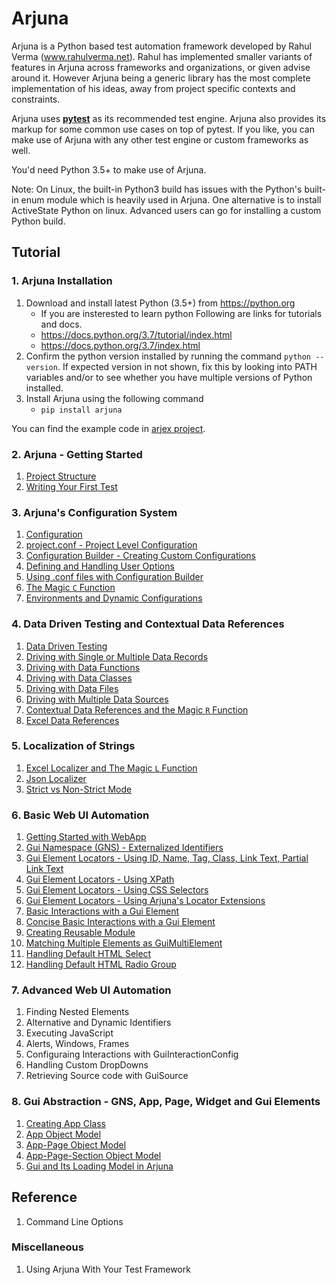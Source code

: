 # Arjuna

Arjuna is a Python based test automation framework developed by Rahul Verma (www.rahulverma.net). Rahul has implemented smaller variants of features in Arjuna across frameworks and organizations, or given advise around it. However Arjuna being a generic library has the most complete implementation of his ideas, away from project specific contexts and constraints.

Arjuna uses **[pytest](https://docs.pytest.org/en/latest/)** as its recommended test engine. Arjuna also provides its markup for some common use cases on top of pytest. If you like, you can make use of Arjuna with any other test engine or custom frameworks as well.

You'd need Python 3.5+ to make use of Arjuna.

Note: On Linux, the built-in Python3 build has issues with the Python's built-in enum module which is heavily used in Arjuna. One alternative is to install ActiveState Python on linux. Advanced users can go for installing a custom Python build.

## Tutorial

### 1. Arjuna Installation

1. Download and install latest Python (3.5+) from https://python.org
    * If you are insterested to learn python Following are links for tutorials and docs.
    + https://docs.python.org/3.7/tutorial/index.html
    + https://docs.python.org/3.7/index.html
2. Confirm the python version installed by running the command `python --version`. If expected version in not shown, fix this by looking into PATH variables and/or to see whether you have multiple versions of Python installed.
3. Install Arjuna using the following command
    * `pip install arjuna`

You can find the example code in [arjex project](https://github.com/rahul-verma/arjuna/tree/master/arjuna-samples/arjex).

### 2. Arjuna - Getting Started

1. [Project Structure](https://github.com/rahul-verma/arjuna/blob/master/docs/start/ProjectStructure.md)
2. [Writing Your First Test](https://github.com/rahul-verma/arjuna/blob/master/docs/start/WritingFirstTest.md)

### 3. Arjuna's Configuration System

1. [Configuration](https://github.com/rahul-verma/arjuna/blob/master/docs/config/Configuration.md)
2. [project.conf - Project Level Configuration](https://github.com/rahul-verma/arjuna/blob/master/docs/config/ProjectConf.md)
3. [Configuration Builder - Creating Custom Configurations](https://github.com/rahul-verma/arjuna/blob/master/docs/config/ConfigBuilder.md)
4. [Defining and Handling User Options](https://github.com/rahul-verma/arjuna/blob/master/docs/config/UserOptions.md)
5. [Using .conf files with Configuration Builder](https://github.com/rahul-verma/arjuna/blob/master/docs/config/UsingFilesInConfigBuilder.md)
6. [The Magic `C` Function](https://github.com/rahul-verma/arjuna/blob/master/docs/config/TheCMagicFunction.md)
7. [Environments and Dynamic Configurations](https://github.com/rahul-verma/arjuna/blob/master/docs/config/EnvironmentsAndDynamicConfigurations.md)


### 4. Data Driven Testing and Contextual Data References

1. [Data Driven Testing](https://github.com/rahul-verma/arjuna/blob/master/docs/data/DataDrivenTesting.md)
2. [Driving with Single or Multiple Data Records](https://github.com/rahul-verma/arjuna/blob/master/docs/data/DataRecords.md)
3. [Driving with Data Functions](https://github.com/rahul-verma/arjuna/blob/master/docs/data/DataFunctions.md)
4. [Driving with Data Classes](https://github.com/rahul-verma/arjuna/blob/master/docs/data/DataClasses.md)
5. [Driving with Data Files](https://github.com/rahul-verma/arjuna/blob/master/docs/data/DataFiles.md)
6. [Driving with Multiple Data Sources](https://github.com/rahul-verma/arjuna/blob/master/docs/data/MultipleDataSources.md)
7. [Contextual Data References and the Magic `R` Function](https://github.com/rahul-verma/arjuna/blob/master/docs/data/ContextualDataReferences.md)
8. [Excel Data References](https://github.com/rahul-verma/arjuna/blob/master/docs/data/ExcelDataReferences.md)

### 5. Localization of Strings

1. [Excel Localizer and The Magic `L` Function](https://github.com/rahul-verma/arjuna/blob/master/docs/l10/ExcelLocalizerAndTheLMaficFunction.md)
2. [Json Localizer](https://github.com/rahul-verma/arjuna/blob/master/docs/l10/JsonLocalizer.md)
3. [Strict vs Non-Strict Mode](https://github.com/rahul-verma/arjuna/blob/master/docs/l10/StrictNonStrictMode.md)

### 6. Basic Web UI Automation

1. [Getting Started with WebApp](https://github.com/rahul-verma/arjuna/blob/master/docs//webui_basics/WebApp.md)
2. [Gui Namespace (GNS) - Externalized Identifiers](https://github.com/rahul-verma/arjuna/blob/master/docs/webui_basics/GuiNamespace.md)
3. [Gui Element Locators - Using ID, Name, Tag, Class, Link Text, Partial Link Text](https://github.com/rahul-verma/arjuna/blob/master/docs/webui_basics/GuiElementBasicLocators.md)
4. [Gui Element Locators - Using XPath](https://github.com/rahul-verma/arjuna/blob/master/docs/webui_basics/UsingXPath.md)
5. [Gui Element Locators - Using CSS Selectors](https://github.com/rahul-verma/arjuna/blob/master/docs/webui_basics/UsingCSSSelectors.md)
6. [Gui Element Locators - Using Arjuna's Locator Extensions](https://github.com/rahul-verma/arjuna/blob/master/docs/webui_basics/ArjunaLocatorExtensions.md)
7. [Basic Interactions with a Gui Element](https://github.com/rahul-verma/arjuna/blob/master/docs/webui_basics/BasicInteractions.md)
8. [Concise Basic Interactions with a Gui Element](https://github.com/rahul-verma/arjuna/blob/master/docs/webui_basics/ConciseBasicInteractions.md)
9. [Creating Reusable Module](https://github.com/rahul-verma/arjuna/blob/master/docs/webui_basics/ReusableModule.md)
10. [Matching Multiple Elements as GuiMultiElement](https://github.com/rahul-verma/arjuna/blob/master/docs/webui_basics/GuiMultiElement.md)
11. [Handling Default HTML Select](https://github.com/rahul-verma/arjuna/blob/master/docs/webui_basics/HTMLSelect.md)
12. [Handling Default HTML Radio Group](https://github.com/rahul-verma/arjuna/blob/master/docs/webui_basics/HTMLRadioGroup.md)

### 7. Advanced Web UI Automation
1. Finding Nested Elements
2. Alternative and Dynamic Identifiers
3. Executing JavaScript
4. Alerts, Windows, Frames
5. Configuraing Interactions with GuiInteractionConfig
6. Handling Custom DropDowns
7. Retrieving Source code with GuiSource

### 8. Gui Abstraction - GNS, App, Page, Widget and Gui Elements

1. [Creating App Class](https://github.com/rahul-verma/arjuna/blob/master/docs/gui_abstraction/AppClass.md)
2. [App Object Model](https://github.com/rahul-verma/arjuna/blob/master/docs/gui_abstraction/AppObjectModel.md)
3. [App-Page Object Model](https://github.com/rahul-verma/arjuna/blob/master/docs/gui_abstraction/AppPageObjectModel.md)
4. [App-Page-Section Object Model](https://github.com/rahul-verma/arjuna/blob/master/docs/gui_abstraction/AppPageSectionObjectModel.md)
5. [Gui and Its Loading Model in Arjuna](https://github.com/rahul-verma/arjuna/blob/master/docs/gui_abstraction/GuiLoadingModel.md)

## Reference
1. Command Line Options

### Miscellaneous
1. Using Arjuna With Your Test Framework
